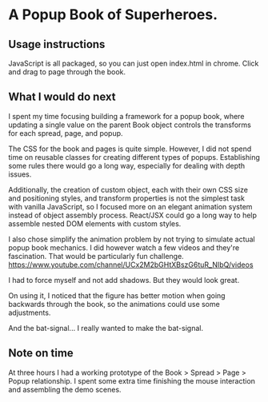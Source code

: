 # A Popup Book of Superheroes.

## Usage instructions
JavaScript is all packaged, so you can just open index.html in chrome.
Click and drag to page through the book.

## What I would do next
I spent my time focusing building a framework for a popup book, where updating a single value on the parent Book object controls the transforms for each spread, page, and popup.

The CSS for the book and pages is quite simple. However, I did not spend time on reusable classes for creating different types of popups. Establishing some rules there would go a long way, especially for dealing with depth issues.

Additionally, the creation of custom object, each with their own CSS size and positioning styles, and transform properties is not the simplest task with vanilla JavaScript, so I focused more on an elegant animation system instead of object assembly process. React/JSX could go a long way to help assemble nested DOM elements with custom styles.

I also chose simplify the animation problem by not trying to simulate actual popup book mechanics. I did however watch a few videos and they're fascination. That would be particularly fun challenge. https://www.youtube.com/channel/UCx2M2bGHtXBszG6tuR_NIbQ/videos

I had to force myself and not add shadows. But they would look great.

On using it, I noticed that the figure has better motion when going backwards through the book, so the animations could use some adjustments.

And the bat-signal... I really wanted to make the bat-signal.

## Note on time
At three hours I had a working prototype of the Book > Spread > Page > Popup relationship. I spent some extra time finishing the mouse interaction and assembling the demo scenes.
